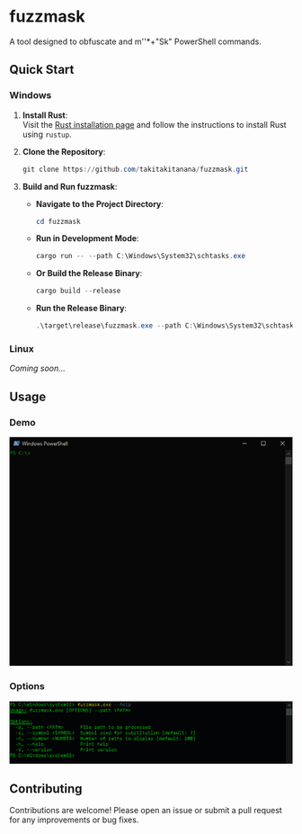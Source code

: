 # fuzzmask

A tool designed to obfuscate and m''*+"Sk" PowerShell commands.

## Quick Start

### Windows

1. **Install Rust**:  
   Visit the [Rust installation page](https://www.rust-lang.org/tools/install) and follow the instructions to install Rust using `rustup`.

2. **Clone the Repository**:
    ```powershell
    git clone https://github.com/takitakitanana/fuzzmask.git
    ```

3. **Build and Run fuzzmask**:

    - **Navigate to the Project Directory**:
        ```powershell
        cd fuzzmask
        ```

    - **Run in Development Mode**:
        ```powershell
        cargo run -- --path C:\Windows\System32\schtasks.exe
        ```

    - **Or Build the Release Binary**:
        ```powershell
        cargo build --release
        ```

    - **Run the Release Binary**:
        ```powershell
        .\target\release\fuzzmask.exe --path C:\Windows\System32\schtasks.exe
        ```

### Linux

*Coming soon...*

## Usage

### Demo

![Demo](docs/images/demo.gif)

### Options

![Help](docs/images/help.png)

## Contributing

Contributions are welcome! Please open an issue or submit a pull request for any improvements or bug fixes.
